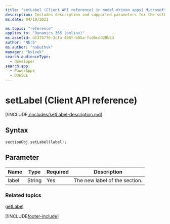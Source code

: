 ```yaml
---
title: "setLabel (Client API reference) in model-driven apps| MicrosoftDocs"
description: Includes description and supported parameters for the setLabel method.
ms.date: 04/19/2021

ms.topic: "reference"
applies_to: "Dynamics 365 (online)"
ms.assetid: d13757f6-3cfa-468f-b05a-fcd6cdd28b53
author: "Nkrb"
ms.author: "nabuthuk"
manager: "kvivek"
search.audienceType: 
  - developer
search.app: 
  - PowerApps
  - D365CE
---
```

# setLabel (Client API reference)



[!INCLUDE[./includes/setLabel-description.md](./includes/setLabel-description.md)]

## Syntax

`sectionObj.setLabel(label);`

## Parameter

|Name|Type|Required|Description|
|--|--|--|--|
|label|String|Yes|The new label of the section.|

### Related topics

[getLabel](getLabel.md)

[!INCLUDE[footer-include](../../../../../includes/footer-banner.md)]